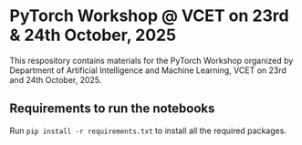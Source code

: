 # PyTorch Workshop @ VCET on 23rd & 24th October, 2025
This respository contains materials for the PyTorch Workshop organized by Department of Artificial Intelligence and Machine Learning, VCET on 23rd and 24th October, 2025.

## Requirements to run the notebooks
Run ```pip install -r requirements.txt``` to install all the required packages.

## 